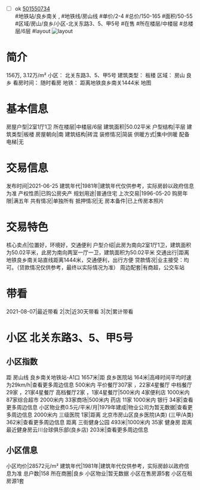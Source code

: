 - [ ] ok [501550734](https://bj.5i5j.com/ershoufang/501550734.html)  
 #地铁站/良乡南关 ,  #地铁线/房山线
#单价/2-4 #总价/150-165 #面积/50-55   #区域/房山/良乡/小区-北关东路3、5、甲5号 #在售 #所在楼层/中楼层 #总楼层/6层 #layout 
![layout](http://image2a.5i5j.com/scm/HOUSE_CUSTOMER/3d39b8b4081843c4b7745e4fc6aaa9c1.jpg_P5.jpg) 
# 简介 
 156万,  3.12万/m² 
小区： 北关东路3、5、甲5号
建筑类型： 板楼
区域： 房山 良乡
看房时间： 随时看房
地铁： 距离地铁良乡南关1444米 地图
# 基本信息 
 房屋户型|2室1厅1卫
所在楼层|中楼层/6层
建筑面积|50.02平米
户型结构|平层
建筑类型|板楼
房屋朝向|南
建筑结构|砖混
装修情况|简装
供暖方式|集中供暖
配备电梯|无
# 交易信息 
 发布时间|2021-06-25
建筑年代|1981年|建筑年代仅供参考，实际房龄以政府信息为准
产权性质|已购公房央产
规划用途|普通住宅
上次交易|1996-05-20
购房年限|满五年
共有情况|单独所有
抵押情况|无
房本备件|已上传房本照片
# 交易特色 
 核心卖点|位置好，环境好，交通便利
户型介绍|此房为南向2室1厅1卫，建筑面积为50.02平米，此房为南向两室一厅一卫，建筑面积为50.02平米
交通出行|距离地铁良乡南关站直线距离1444米，交通便利，出行方便
贷款情况|业主接受：均可。（贷款情况仅供参考，最终以实际情况为准）
周边配套|有商超，公交车站
# 带看 
 2021-08-07|最近带看	 2|次|近30天带看	 3|次|累计带看
# 小区 北关东路3、5、甲5号
## 小区指数 
 距 房山线 良乡南关地铁站-A1口 1657米|距 良乡医院站 164米|高峰时间平均时速为29km/h|查看更多周边信息
500米内 平价餐厅307家 ，22家4星餐厅
中档餐厅29家 ，21家4星餐厅
高档餐厅2家 ，1家4星餐厅|500米内 4家便利店
1000米内 87家综合超市
2000米内 33家商场|500米内 药店 11家
1000米内 银行 34家|查看更多周边信息
小区物业费0.5元/平米/月|1979年建成|物业公司为暂无数据|查看更多周边信息
2000米内 三级医院 1家|距离 北京市房山区良乡医院(A类) (三甲/A类) 362米|查看更多周边信息
距离 三街健身公园 493米|1000米内 35家 健身房
距离最近健身房云川台球俱乐部(良乡店) 203米|查看更多周边信息
## 小区信息 
 小区均价|28572元/m²
建筑年代|1981年|建筑年代仅供参考，实际房龄以政府信息为准
总户数|158
所在商圈|良乡
小区物业|暂无数据
小区在售房源5套
小区在租房源1套
